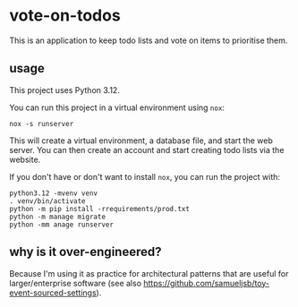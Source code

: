 # vote-on-todos

This is an application to keep todo lists and vote on items to prioritise them.

## usage

This project uses Python 3.12.

You can run this project in a virtual environment using `nox`:

```shell
nox -s runserver
```

This will create a virtual environment, a database file, and start the web
server. You can then create an account and start creating todo lists via the
website.

If you don't have or don't want to install `nox`, you can run the project with:

```shell
python3.12 -mvenv venv
. venv/bin/activate
python -m pip install -rrequirements/prod.txt
python -m manage migrate
python -mm anage runserver
```

## why is it over-engineered?

Because I'm using it as practice for architectural patterns that are useful for
larger/enterprise software (see also
https://github.com/samueljsb/toy-event-sourced-settings).
